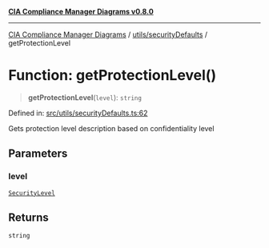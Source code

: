 [**CIA Compliance Manager Diagrams v0.8.0**](../../../README.md)

***

[CIA Compliance Manager Diagrams](../../../modules.md) / [utils/securityDefaults](../README.md) / getProtectionLevel

# Function: getProtectionLevel()

> **getProtectionLevel**(`level`): `string`

Defined in: [src/utils/securityDefaults.ts:62](https://github.com/Hack23/cia-compliance-manager/blob/ab84d120f6a49e6faf7bc7924811e0da9b635211/src/utils/securityDefaults.ts#L62)

Gets protection level description based on confidentiality level

## Parameters

### level

[`SecurityLevel`](../../../types/cia/type-aliases/SecurityLevel.md)

## Returns

`string`
